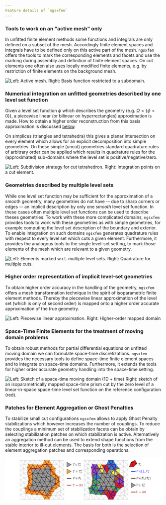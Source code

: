 ```yaml
---
Feature details of `ngsxfem`
---
```


### Tools to work on an "active mesh" only
In unfitted finite element methods some functions and integrals are only defined on a subset of the mesh. Accordingly finite element spaces and integrals have to be defined only on this active part of the mesh. 
`ngsxfem` offers the tools to mark the corresponding elements and facets and use the marking during assembly and definition of finite element spaces. 
On cut elements one often also uses locally modified finite elements, e.g. by restriction of finite elements on the background mesh.

![Left: Active mesh. Right: Basis function restricted to a subdomain.](graphics/xfes.png)

### Numerical integration on unfitted geometries described by one level set function
Given a level set function $\phi$ which describes the geometry (e.g. $\Omega = \{ \phi < 0 \}$), a piecewise linear (or bilinear on hyperrectangles) approximation is made. How to obtain a higher order reconstruction from this basis approximation is discussed [below](#higher-order-representation-of-implicit-level-set-geometries).

On simplices (triangles and tetrahedra) this gives a planar intersection on every element which allows for an explicit decomposition into simple geometries.
On these simple (uncut) geometries standard quadrature rules of arbitrary order can be applied which results in quadrature rules for the (approximated) sub-domains where the level set is positive/negative/zero.

![Left: Subdivision strategy for cut tetrahedron. Right: Integration points on a cut element.](graphics/cuttet-quadrature.png)

### Geometries described by multiple level sets
While one level set function may be sufficient for the approximation of a smooth geometry, many geometries do not have -- due to sharp corners or edges -- an implicit description by only one *smooth* level set function. In these cases often multiple level set functions can be used to describe theses geometries. 
To work with these more complicated domains, `ngsxfem` provides tools to work with these geometries as with simple geometries, for example computing the level set description of the boundary and exterior.  To enable integration on such domains `ngsxfem` generates quadrature rules with respect to every level set which cuts a given element. Furthermore, it provides the analogous tools to the single level-set setting, to mark those elements of the mesh which are relevant to a given geometry.

![Left: Elements marked w.r.t. multiple level sets. Right: Quadrature for multiple cuts.](graphics/mlset.png)


### Higher order representation of implicit level-set geometries 
To obtain higher order accuracy in the handling of the geometry, `ngsxfem` offers a mesh transformation technique in the spirit of isoparametric finite element methods. 
Thereby the piecewise linear approximation of the level set (which is only of second order) is mapped onto a higher order accurate approximation of the true geometry.

![Left: Piecewise linear approximation. Right: Higher-order mapped domain](graphics/lsetcurv.jpg)

### Space-Time Finite Elements for the treatment of moving domain problems
To obtain robust methods for partial differential equations on unfitted moving domain we can formulate space-time discretizations. `ngsxfem` provides the necessary tools to define space-time finite element spaces and to integrate on space-time domains. Furthermore, it extends the tools for higher order accurate geometry handling into the space-time setting.

![Left: Sketch of a space-time moving domain (1D + time) Right: sketch of an isoparametrically mapped space-time prism cut by the zero level of a linear-in-space space-time level set function on the reference configuration (red).](graphics/spacetime.png)

### Patches for Element Aggregation or Ghost Penalties
To stabilize small cut configurations `ngsxfem` allows to apply Ghost Penalty stabilizations which however increases the number of couplings. To reduce the couplings a minimum set of stabilization facets can be obtain by selecting stabilization patches on which stabilization is active. Alternatively an aggregation method can be used to extend shape functions from the stable interior to ill-cut elements. The basis for both is the selection of element aggregation patches and corresponding operations.

![Left: Sketch of cut elements and aggregation patches.](graphics/patches.png)



